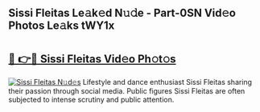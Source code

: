 ## Sissi Fleitas Le𝚊k𝚎d N𝚞𝚍e - Part-0SN Vid𝚎o Photos Le𝚊ks tWY1x

# <h2><a href="http://fbehi5.evod.top/?m=Sissi+Fleitas">🔗 👉🔴 Sissi Fleitas Vid𝚎o Ph𝚘t𝚘s</a></h2>

[![Sissi Fleitas N𝚞d𝚎s](https://i.imgur.com/8V9OHl7.gif)](http://fbehi5.evod.top/?m=Sissi+Fleitas)
Lifestyle and dance enthusiast Sissi Fleitas sharing their passion through social media. Public figures Sissi Fleitas are often subjected to intense scrutiny and public attention. 
